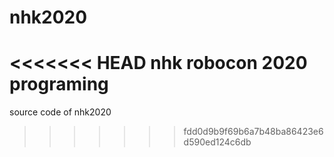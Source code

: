 # nhk2020
<<<<<<< HEAD
nhk robocon 2020 programing
=======
source code of nhk2020 
>>>>>>> fdd0d9b9f69b6a7b48ba86423e6d590ed124c6db

